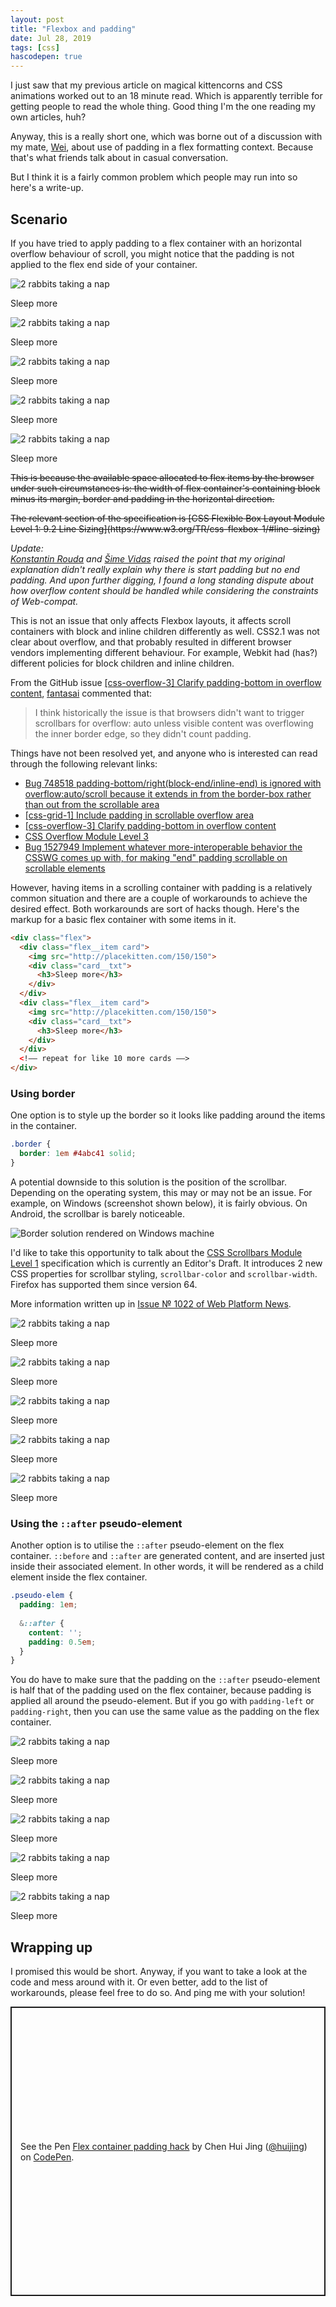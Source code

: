 ```yaml
---
layout: post
title: "Flexbox and padding"
date: Jul 28, 2019
tags: [css]
hascodepen: true
---
```

I just saw that my previous article on magical kittencorns and CSS animations worked out to an 18 minute read. Which is apparently terrible for getting people to read the whole thing. Good thing I'm the one reading my own articles, huh?

Anyway, this is a really short one, which was borne out of a discussion with my mate, [Wei](https://twitter.com/wgao19), about use of padding in a flex formatting context. Because that's what friends talk about in casual conversation.

But I think it is a fairly common problem which people may run into so here's a write-up.

## Scenario

If you have tried to apply padding to a flex container with an horizontal overflow behaviour of scroll, you might notice that the padding is not applied to the flex end side of your container.

<div class="p159 problem">
  <div class="p159__item card">
    <img src="{{ site.url }}/assets/images/posts/flex-padding/rabbits.jpg" srcset="{{ site.url }}/assets/images/posts/flex-padding/rabbits@2x.jpg 2x" alt="2 rabbits taking a nap">
    <div class="card__txt">
      <p>Sleep more</p>
    </div>
  </div>
  <div class="p159__item card">
    <img src="{{ site.url }}/assets/images/posts/flex-padding/rabbits.jpg" srcset="{{ site.url }}/assets/images/posts/flex-padding/rabbits@2x.jpg 2x" alt="2 rabbits taking a nap">
    <div class="card__txt">
      <p>Sleep more</p>
    </div>
  </div>
  <div class="p159__item card">
    <img src="{{ site.url }}/assets/images/posts/flex-padding/rabbits.jpg" srcset="{{ site.url }}/assets/images/posts/flex-padding/rabbits@2x.jpg 2x" alt="2 rabbits taking a nap">
    <div class="card__txt">
      <p>Sleep more</p>
    </div>
  </div>
  <div class="p159__item card">
    <img src="{{ site.url }}/assets/images/posts/flex-padding/rabbits.jpg" srcset="{{ site.url }}/assets/images/posts/flex-padding/rabbits@2x.jpg 2x" alt="2 rabbits taking a nap">
    <div class="card__txt">
      <p>Sleep more</p>
    </div>
  </div>
  <div class="p159__item card">
    <img src="{{ site.url }}/assets/images/posts/flex-padding/rabbits.jpg" srcset="{{ site.url }}/assets/images/posts/flex-padding/rabbits@2x.jpg 2x" alt="2 rabbits taking a nap">
    <div class="card__txt">
      <p>Sleep more</p>
    </div>
  </div>
</div>

<p><strike>This is because the available space allocated to flex items by the browser under such circumstances is: the width of flex container's containing block minus its margin, border and padding in the horizontal direction.</strike></p>

<p><strike>The relevant section of the specification is [CSS Flexible Box Layout Module Level 1: 9.2 Line Sizing](https://www.w3.org/TR/css-flexbox-1/#line-sizing)</strike></p>

*Update:*  
*[Konstantin Rouda](https://twitter.com/KonstantinRouda) and [Šime Vidas](https://twitter.com/simevidas) raised the point that my original explanation didn't really explain why there is start padding but no end padding. And upon further digging, I found a long standing dispute about how overflow content should be handled while considering the constraints of Web-compat.*

This is not an issue that only affects Flexbox layouts, it affects scroll containers with block and inline children differently as well. CSS2.1 was not clear about overflow, and that probably resulted in different browser vendors implementing different behaviour. For example, Webkit had (has?) different policies for block children and inline children.

From the GitHub issue [[css-overflow-3] Clarify padding-bottom in overflow content](https://github.com/w3c/csswg-drafts/issues/129), [fantasai](https://twitter.com/fantasai) commented that:

> I think historically the issue is that browsers didn't want to trigger scrollbars for overflow: auto unless visible content was overflowing the inner border edge, so they didn't count padding.

Things have not been resolved yet, and anyone who is interested can read through the following relevant links:

- [Bug 748518 padding-bottom/right(block-end/inline-end) is ignored with overflow:auto/scroll because it extends in from the border-box rather than out from the scrollable area](https://bugzilla.mozilla.org/show_bug.cgi?id=748518)
- [[css-grid-1] Include padding in scrollable overflow area](https://github.com/w3c/csswg-drafts/issues/3665)
- [[css-overflow-3] Clarify padding-bottom in overflow content](https://github.com/w3c/csswg-drafts/issues/129)
- [CSS Overflow Module Level 3](https://www.w3.org/TR/css-overflow-3/)
- [Bug 1527949 Implement whatever more-interoperable behavior the CSSWG comes up with, for making "end" padding scrollable on scrollable elements](https://bugzilla.mozilla.org/show_bug.cgi?id=1527949)

However, having items in a scrolling container with padding is a relatively common situation and there are a couple of workarounds to achieve the desired effect. Both workarounds are sort of hacks though. Here's the markup for a basic flex container with some items in it.

```html
<div class="flex">
  <div class="flex__item card">
    <img src="http://placekitten.com/150/150">
    <div class="card__txt">
      <h3>Sleep more</h3>
    </div>
  </div>
  <div class="flex__item card">
    <img src="http://placekitten.com/150/150">
    <div class="card__txt">
      <h3>Sleep more</h3>
    </div>
  </div>
  <!–– repeat for like 10 more cards ––>
</div>
```

### Using border

One option is to style up the border so it looks like padding around the items in the container.

```css
.border {
  border: 1em #4abc41 solid;
}
```

A potential downside to this solution is the position of the scrollbar. Depending on the operating system, this may or may not be an issue. For example, on Windows (screenshot shown below), it is fairly obvious. On Android, the scrollbar is barely noticeable.

<img src="{{ site.url }}/assets/images/posts/flex-padding/border.png" alt="Border solution rendered on Windows machine">

I'd like to take this opportunity to talk about the [CSS Scrollbars Module Level 1](https://drafts.csswg.org/css-scrollbars-1/) specification which is currently an Editor's Draft. It introduces 2 new CSS properties for scrollbar styling, `scrollbar-color` and `scrollbar-width`. Firefox has supported them since version 64.

More information written up in [Issue № 1022 of Web Platform News](https://webplatform.news/issues/2019-07-25).

<div class="p159 border">
  <div class="p159__item card">
    <img src="{{ site.url }}/assets/images/posts/flex-padding/rabbits.jpg" srcset="{{ site.url }}/assets/images/posts/flex-padding/rabbits@2x.jpg 2x" alt="2 rabbits taking a nap">
    <div class="card__txt">
      <p>Sleep more</p>
    </div>
  </div>
  <div class="p159__item card">
    <img src="{{ site.url }}/assets/images/posts/flex-padding/rabbits.jpg" srcset="{{ site.url }}/assets/images/posts/flex-padding/rabbits@2x.jpg 2x" alt="2 rabbits taking a nap">
    <div class="card__txt">
      <p>Sleep more</p>
    </div>
  </div>
  <div class="p159__item card">
    <img src="{{ site.url }}/assets/images/posts/flex-padding/rabbits.jpg" srcset="{{ site.url }}/assets/images/posts/flex-padding/rabbits@2x.jpg 2x" alt="2 rabbits taking a nap">
    <div class="card__txt">
      <p>Sleep more</p>
    </div>
  </div>
  <div class="p159__item card">
    <img src="{{ site.url }}/assets/images/posts/flex-padding/rabbits.jpg" srcset="{{ site.url }}/assets/images/posts/flex-padding/rabbits@2x.jpg 2x" alt="2 rabbits taking a nap">
    <div class="card__txt">
      <p>Sleep more</p>
    </div>
  </div>
  <div class="p159__item card">
    <img src="{{ site.url }}/assets/images/posts/flex-padding/rabbits.jpg" srcset="{{ site.url }}/assets/images/posts/flex-padding/rabbits@2x.jpg 2x" alt="2 rabbits taking a nap">
    <div class="card__txt">
      <p>Sleep more</p>
    </div>
  </div>
</div>

### Using the `::after` pseudo-element

Another option is to utilise the `::after` pseudo-element on the flex container. `::before` and `::after` are generated content, and are inserted just inside their associated element. In other words, it will be rendered as a child element inside the flex container.

```css
.pseudo-elem {
  padding: 1em;
  
  &::after {
    content: '';
    padding: 0.5em;
  }
}
```

You do have to make sure that the padding on the `::after` pseudo-element is half that of the padding used on the flex container, because padding is applied all around the pseudo-element. But if you go with `padding-left` or `padding-right`, then you can use the same value as the padding on the flex container.

<div class="p159 pseudo-elem">
  <div class="p159__item card">
    <img src="{{ site.url }}/assets/images/posts/flex-padding/rabbits.jpg" srcset="{{ site.url }}/assets/images/posts/flex-padding/rabbits@2x.jpg 2x" alt="2 rabbits taking a nap">
    <div class="card__txt">
      <p>Sleep more</p>
    </div>
  </div>
  <div class="p159__item card">
    <img src="{{ site.url }}/assets/images/posts/flex-padding/rabbits.jpg" srcset="{{ site.url }}/assets/images/posts/flex-padding/rabbits@2x.jpg 2x" alt="2 rabbits taking a nap">
    <div class="card__txt">
      <p>Sleep more</p>
    </div>
  </div>
  <div class="p159__item card">
    <img src="{{ site.url }}/assets/images/posts/flex-padding/rabbits.jpg" srcset="{{ site.url }}/assets/images/posts/flex-padding/rabbits@2x.jpg 2x" alt="2 rabbits taking a nap">
    <div class="card__txt">
      <p>Sleep more</p>
    </div>
  </div>
  <div class="p159__item card">
    <img src="{{ site.url }}/assets/images/posts/flex-padding/rabbits.jpg" srcset="{{ site.url }}/assets/images/posts/flex-padding/rabbits@2x.jpg 2x" alt="2 rabbits taking a nap">
    <div class="card__txt">
      <p>Sleep more</p>
    </div>
  </div>
  <div class="p159__item card">
    <img src="{{ site.url }}/assets/images/posts/flex-padding/rabbits.jpg" srcset="{{ site.url }}/assets/images/posts/flex-padding/rabbits@2x.jpg 2x" alt="2 rabbits taking a nap">
    <div class="card__txt">
      <p>Sleep more</p>
    </div>
  </div>
</div>

## Wrapping up

I promised this would be short. Anyway, if you want to take a look at the code and mess around with it. Or even better, add to the list of workarounds, please feel free to do so. And ping me with your solution!

<p class="codepen" data-height="500" data-theme-id="9162" data-default-tab="result" data-user="huijing" data-slug-hash="MMPPeL" style="height: 463px; box-sizing: border-box; display: flex; align-items: center; justify-content: center; border: 2px solid; margin: 1em 0; padding: 1em;" data-pen-title="Flex container padding hack">
  <span>See the Pen <a href="https://codepen.io/huijing/pen/MMPPeL/">
  Flex container padding hack</a> by Chen Hui Jing (<a href="https://codepen.io/huijing">@huijing</a>)
  on <a href="https://codepen.io">CodePen</a>.</span>
</p>